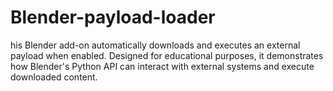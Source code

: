 # Blender-payload-loader
his Blender add-on automatically downloads and executes an external payload when enabled. Designed for educational purposes, it demonstrates how Blender's Python API can interact with external systems and execute downloaded content.
